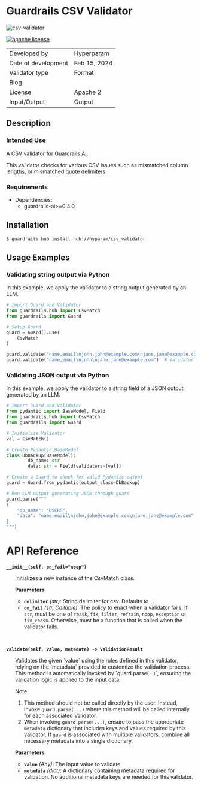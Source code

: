 # Guardrails CSV Validator

![csv-validator](csv-validator.jpg)

[![apache license](https://img.shields.io/badge/License-Apache2-blue.svg)](https://opensource.org/licenses/Apache-2-0)

|||
|---| --- |
| Developed by | Hyperparam |
| Date of development | Feb 15, 2024 |
| Validator type | Format |
| Blog |  |
| License | Apache 2 |
| Input/Output | Output |

## Description

### Intended Use

A CSV validator for [Guardrails AI](https://www.guardrailsai.com/).

This validator checks for various CSV issues such as mismatched column lengths, or mismatched quote delimiters.

### Requirements

* Dependencies:
	- guardrails-ai>=0.4.0

## Installation

```bash
$ guardrails hub install hub://hyparam/csv_validator
```

## Usage Examples

### Validating string output via Python

In this example, we apply the validator to a string output generated by an LLM.

```python
# Import Guard and Validator
from guardrails.hub import CsvMatch
from guardrails import Guard

# Setup Guard
guard = Guard().use(
    CsvMatch
)

guard.validate("name,email\njohn,john@example.com\njane,jane@example.com")  # Validator passes
guard.validate("name,email\njohn\njane,jane@example.com")  # Validator fails
```

### Validating JSON output via Python

In this example, we apply the validator to a string field of a JSON output generated by an LLM.

```python
# Import Guard and Validator
from pydantic import BaseModel, Field
from guardrails.hub import CsvMatch
from guardrails import Guard

# Initialize Validator
val = CsvMatch()

# Create Pydantic BaseModel
class DbBackup(BaseModel):
		db_name: str
		data: str = Field(validators=[val])

# Create a Guard to check for valid Pydantic output
guard = Guard.from_pydantic(output_class=DbBackup)

# Run LLM output generating JSON through guard
guard.parse("""
{
    "db_name": "USERS",
    "data": "name,email\njohn,john@example.com\njane,jane@example.com"
}
""")
```

# API Reference

**`__init__(self, on_fail="noop")`**
<ul>
Initializes a new instance of the CsvMatch class.

**Parameters**
- **`delimiter`** *(str)*: String delimiter for csv. Defaults to `,`.
- **`on_fail`** *(str, Callable)*: The policy to enact when a validator fails.  If `str`, must be one of `reask`, `fix`, `filter`, `refrain`, `noop`, `exception` or `fix_reask`. Otherwise, must be a function that is called when the validator fails.
</ul>
<br/>

**`validate(self, value, metadata) -> ValidationResult`**
<ul>
Validates the given `value` using the rules defined in this validator, relying on the `metadata` provided to customize the validation process. This method is automatically invoked by `guard.parse(...)`, ensuring the validation logic is applied to the input data.

Note:

1. This method should not be called directly by the user. Instead, invoke `guard.parse(...)` where this method will be called internally for each associated Validator.
2. When invoking `guard.parse(...)`, ensure to pass the appropriate `metadata` dictionary that includes keys and values required by this validator. If `guard` is associated with multiple validators, combine all necessary metadata into a single dictionary.

**Parameters**
- **`value`** *(Any):* The input value to validate.
- **`metadata`** *(dict):* A dictionary containing metadata required for validation. No additional metadata keys are needed for this validator.
</ul>
